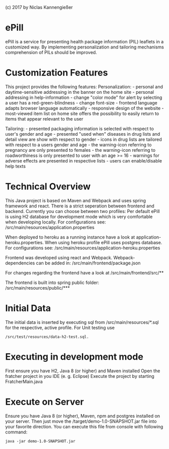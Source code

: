 (c) 2017 by Niclas Kannengießer

# ePill
ePill is a service for presenting health package information (PIL) leaflets in a customized way.
By implementing personalization and tailoring mechanisms comprehension of PILs should be improved.


# Customization Features

This project provides the following features:
Personalization:
	- personal and daytime-sensitive addressing in the banner on the home site
	- personal addressing in help-information
	- change "color mode" for alert by selecting a user has a red-green-blindness
	- change font-size
	- frontend language adapts browser language automatically
	- responsive design of the website
	- most-viewed item list on home site offers the possibility to easily return to items that appear relevant to the user
	
Tailoring:
	- presented packaging information is selected with respect to user's gender and age
	- presented "used when" diseases in drug lists and detail view are show with respect to gender
	- icons in drug lists are tailored with respect to a users gender and age
		- the warning-icon referring to pregnancy are only presented to females
		- the warning-icon referring to roadworthiness is only presented to user with an age >= 16
	- warnings for adverse effects are presented in respective lists
	- users can enable/disable help texts


# Technical Overview

This Java project is based on Maven and Webpack and uses spring framework and react.
There is a strict seperation between frontend and backend.
Currently you can choose between two profiles:
Per default ePill is using H2 database for development mode which is very comfortable when developing
locally. For configurations see:
	/src/main/resources/application.properties
		
When deployed to heroku as a running instance have a look at application-heroku.properties. When using
heroku profile ePill uses postgres database. For configurations see:
	/src/main/resources/application-heroku.properties

Frontend was developed using react and Webpack. Webpack-dependencies can be added in:
	/src/main/frontend/package.json
	

For changes regarding the frontend have a look at 
	/src/main/frontend/src/**

	
The frontend is built into spring public folder:
	/src/main/resources/public/***
	
	

# Initial Data
The initial data is inserted by executing sql from /src/main/resources/*.sql for
the respective, active profile.
For Unit testing use

	/src/test/resources/data-h2-test.sql.



# Executing in development mode
First ensure you have H2, Java 8 (or higher) and Maven installed
Open the fratcher project in you IDE (e. g. Eclipse)
Execute the project by starting FratcherMain.java


# Execute on Server
Ensure you have Java 8 (or higher), Maven, npm and postgres installed on your server.
Then just move the /target/demo-1.0-SNAPSHOT.jar file into your favorite
direction. You can execute this file from console with following command:

	java -jar demo-1.0-SNAPSHOT.jar
	
